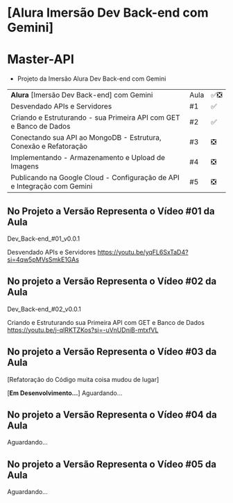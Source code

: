 # [Alura Imersão Dev Back-end com Gemini] 
# Master-API 

* Projeto da Imersão Alura Dev Back-end com Gemini

|  |  |  |
|------------------------------------------|-----|-----|
| **Alura** [Imersão Dev Back-end] com Gemini | Aula | ✅❎ |
| Desvendado APIs e Servidores | #1 | ✅ |
| Criando e Estruturando - sua Primeira API com GET e Banco de Dados | #2 | ✅ |
| Conectando sua API ao MongoDB - Estrutura, Conexão e Refatoração | #3 | ❎ |
| Implementando - Armazenamento e Upload de Imagens | #4 | ❎ |
| Publicando na Google Cloud - Configuração de API e Integração com Gemini | #5 | ❎ |


## No Projeto a Versão Representa o Vídeo #01 da Aula


Dev_Back-end_#01_v0.0.1

Desvendado APIs e Servidores 
https://youtu.be/yqFL6SxTaD4?si=4qw5pMVsSmkE1GAs

## No projeto a Versão Representa o Vídeo #02 da Aula

Dev_Back-end_#02_v0.0.1

Criando e Estruturando sua Primeira API com GET e Banco de Dados
https://youtu.be/j-qIRKTZKos?si=-uVnUDniB-mtxfVL

## No projeto a Versão Representa o Vídeo #03 da Aula

[Refatoração do Código muita coisa mudou de lugar]

[**Em Desenvolvimento…**]
Aguardando…

## No projeto a Versão Representa o Vídeo #04 da Aula

Aguardando…


## No projeto a Versão Representa o Vídeo #05 da Aula

Aguardando…
